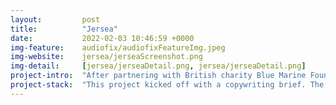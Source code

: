 ```yaml
---
layout:         post
title:          "Jersea"
date:           2022-02-03 10:46:59 +0000
img-feature:    audiofix/audiofixFeatureImg.jpeg
img-website:    jersea/jerseaScreenshot.png
img-detail:     [jersea/jerseaDetail.png, jersea/jerseaDetail.png]
project-intro:  "After partnering with British charity Blue Marine Foundation, Jersea needed an online home for all the         information hosted in their Fish of The Month campaign."
project-stack:  "This project kicked off with a copywriting brief. The Jersea project uses Squarespace to give their team flexbility in the future. Once the copy was ticked off, we designed the web layout, and built a bespoke Squarespace theme to suit."
---
```

